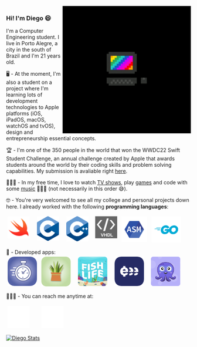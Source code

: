 
<img align="right" width="350px" src="https://github.com/DiegoHSO/DiegoHSO/blob/main/gifs/computer.gif"/>

### Hi! I'm Diego 😄

I'm a Computer Engineering student. I live in Porto Alegre, a city in the south of Brazil and I'm 21 years old.

🖥 - At the moment, I'm also a student on a project where I'm learning lots of development technologies to Apple platforms (iOS, iPadOS, macOS, watchOS and tvOS), design and entrepreneurship essential concepts. 

🏆 - I'm one of the 350 people in the world that won the WWDC22 Swift   
Student Challenge, an annual challenge created by Apple that awards students around the world by their coding skills and problem solving capabilities. My submission is avaliable right [here](https://github.com/DiegoHSO/DinnerRun).

🧑🏾‍🦱 - In my free time, I love to watch [TV shows](https://tvtime.com/r/1SL8x), play [games](https://psnprofiles.com/diegohxnrique) and code with some [music](https://open.spotify.com/user/12145887225) 👨🏽‍💻 (not necessarily in this order 😅).

🤓 - You're very welcomed to see all my college and personal projects down here. I already worked with the following **programming languages**:

<p align="left">
<img width="60px" src="https://github.com/DiegoHSO/DiegoHSO/blob/main/images/swift.png" title="Swift" style="vertical-align:top; margin:4px"/> &nbsp;
<img width="60px" src="https://github.com/DiegoHSO/DiegoHSO/blob/main/images/c.svg" title="C" style="vertical-align:top; margin:4px"/> &nbsp;
<img width="60px" src="https://github.com/DiegoHSO/DiegoHSO/blob/main/images/c%2B%2B.svg" title="C++" style="vertical-align:top; margin:4px"/> &nbsp;
<img width="60px" src="https://github.com/DiegoHSO/DiegoHSO/blob/main/images/vhdl.jpeg" title="VHDL" style="vertical-align:top; margin:4px"/> 
<img width="70px" src="https://github.com/DiegoHSO/DiegoHSO/blob/main/images/assembly.png" title="Assembly" style="vertical-align:top; margin:4px"/>  
<img width="80px" src="https://github.com/DiegoHSO/DiegoHSO/blob/main/images/go.png" title="Go" style="vertical-align:top; margin:4px"/>     

📱 - Developed apps: <br />
[<img width="80px" src="https://github.com/DiegoHSO/DiegoHSO/blob/main/images/zaitty.png" title="Zaitty" style="vertical-align:top; margin:4px" />](https://github.com/line-application/ios)
[<img width="80px" src="https://github.com/DiegoHSO/DiegoHSO/blob/main/images/GardenMinder.png" title="GardenMinder" style="vertical-align:top; margin:4px" />](https://apps.apple.com/us/app/gardenminder/id1582232316)&nbsp;&nbsp;
[<img width="80px" src="https://github.com/DiegoHSO/DiegoHSO/blob/main/images/fishlife.png" title="FishLife" style="vertical-align:top; margin:4px" />](https://apps.apple.com/us/app/fishlife/id1586180074)&nbsp;&nbsp;
[<img width="80px" src="https://github.com/DiegoHSO/DiegoHSO/blob/main/images/expensee.png" title="Expensee" style="vertical-align:top; margin:4px" />](https://github.com/alineescobar/ExpensesOrganizer)&nbsp;&nbsp;
[<img width="80px" src="https://github.com/DiegoHSO/DiegoHSO/blob/main/images/skriva_icon.png" title="Skriva" style="vertical-align:top; margin:4px" />](https://apple.co/3Ai4E3A)
  
  
🙋🏽‍♂️ - You can reach me anytime at: <br />
  
[<img width="60px" src="https://github.com/DiegoHSO/DiegoHSO/blob/main/images/linkedin.png" title="LinkedIn" style="vertical-align:top; margin:4px" />](https://www.linkedin.com/in/diego-henrique-oliveira)&nbsp;&nbsp;&nbsp;&nbsp;&nbsp;
[<img width="60px" src="https://github.com/DiegoHSO/DiegoHSO/blob/main/images/instagram.svg" title="Instagram" style="vertical-align:top; margin:4px" />](https://www.instagram.com/diegohenrique._)  

  
[<img align="center" src="https://github-readme-stats.vercel.app/api?username=DiegoHSO&show_icons=true&theme=tokyonight" alt="Diego Stats" width="50%" />](https://github.com/DiegoHSO)
  
  
</p>
